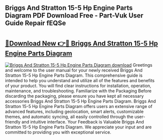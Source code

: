 ## Briggs And Stratton 15-5 Hp Engine Parts Diagram PDF Download Free - Part-Vuk User Guide Repair fEQSe

# <h2><a href="http://dfhbuz.blite.top/?on=Briggs+And+Stratton+15-5+Hp+Engine+Parts+Diagram">🔗Download New 👉🔴 Briggs And Stratton 15-5 Hp Engine Parts Diagram</a></h2>

[![Briggs And Stratton 15-5 Hp Engine Parts Diagram download](https://i.imgur.com/lujVjoI.png)](http://dfhbuz.blite.top/?on=Briggs+And+Stratton+15-5+Hp+Engine+Parts+Diagram)
Greetings and welcome to the user manual for your newly received Briggs And Stratton 15-5 Hp Engine Parts Diagram. This comprehensive guide is intended to help you understand and utilize all of the features and benefits of your product. You will find clear instructions for installation, operation, maintenance, and troubleshooting. Familiarize with the Packaging Before discarding the packaging, please ensure you have kept all necessary accessories Briggs And Stratton 15-5 Hp Engine Parts Diagram. Briggs And Stratton 15-5 Hp Engine Parts Diagram offers users an extensive range of advanced features, including geolocation, smart alerts, customizable themes, and automatic syncing, all easily controlled through the user-friendly and intuitive interface. Your Feedback is Valuable Briggs And Stratton 15-5 Hp Engine Parts Diagram. We appreciate your input and are committed to providing you with exceptional service.

